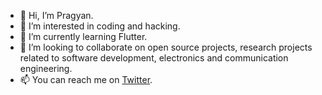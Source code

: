 - 👋 Hi, I’m Pragyan.
- 👀 I’m interested in coding and hacking.
- 🌱 I’m currently learning Flutter.
- 💞️ I’m looking to collaborate on open source projects, research projects related to software development, electronics and communication engineering.
- 📫 You can reach me on [Twitter](https://twitter.com/Sc0rp10n_py).

<!---
pragyan52yadav/pragyan52yadav is a ✨ special ✨ repository because its `README.md` (this file) appears on your GitHub profile.
You can click the Preview link to take a look at your changes.
--->
